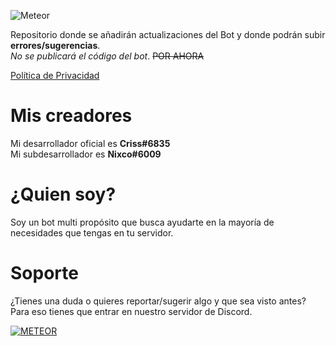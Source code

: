 ![Meteor](https://i.imgur.com/r54VvVA.png "el mejor bot")

Repositorio donde se añadirán actualizaciones del Bot y donde podrán subir **errores/sugerencias**.   
_No se publicará el código del bot_. ~~POR AHORA~~

[Política de Privacidad](https://nxco.gitbook.io/meteor-pp)

# Mis creadores
Mi desarrollador oficial es **Criss#6835**  
Mi subdesarrollador es **Nixco#6009**

# ¿Quien soy?
Soy un bot multi propósito que busca ayudarte en la mayoría de necesidades que tengas en tu servidor.

# Soporte
¿Tienes una duda o quieres reportar/sugerir algo y que sea visto antes?  
Para eso tienes que entrar en nuestro servidor de Discord.

[![METEOR](https://i.imgur.com/TCCRpnA.jpg)](https://discord.gg/twsQ4aJ)
 
